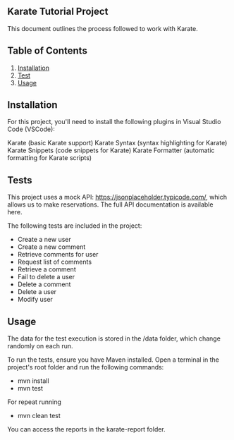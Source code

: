 ## Karate Tutorial Project
This document outlines the process followed to work with Karate.

## Table of Contents
1. [Installation](#Installation)
2. [Test](#Test)
3. [Usage](#Usage)


## Installation
For this project, you'll need to install the following plugins in Visual Studio Code (VSCode):

Karate (basic Karate support)
Karate Syntax (syntax highlighting for Karate)
Karate Snippets (code snippets for Karate)
Karate Formatter (automatic formatting for Karate scripts)

## Tests
This project uses a mock API: https://jsonplaceholder.typicode.com/, which allows us to make reservations. The full API documentation is available here.

The following tests are included in the project:
- Create a new user
- Create a new comment
- Retrieve comments for user
- Request list of comments
- Retrieve a comment
- Fail to delete a user
- Delete a comment
- Delete a user
- Modify user

## Usage
The data for the test execution is stored in the /data folder, which change randomly on each run.

To run the tests, ensure you have Maven installed. Open a terminal in the project's root folder and run the following commands:

- mvn install
- mvn test

For repeat running
- mvn clean test


You can access the reports in the karate-report folder.
